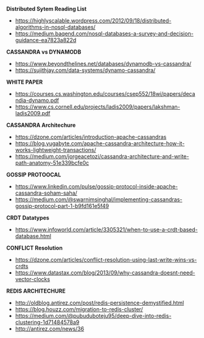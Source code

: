 
**Distributed Sytem Reading List**
 * https://highlyscalable.wordpress.com/2012/09/18/distributed-algorithms-in-nosql-databases/
 * https://medium.baqend.com/nosql-databases-a-survey-and-decision-guidance-ea7823a822d

**CASSANDRA vs DYNAMODB**
* https://www.beyondthelines.net/databases/dynamodb-vs-cassandra/
* https://sujithjay.com/data-systems/dynamo-cassandra/


**WHITE PAPER**
* https://courses.cs.washington.edu/courses/csep552/18wi/papers/decandia-dynamo.pdf
* https://www.cs.cornell.edu/projects/ladis2009/papers/lakshman-ladis2009.pdf


**CASSANDRA Architechure**
* https://dzone.com/articles/introduction-apache-cassandras
* https://blog.yugabyte.com/apache-cassandra-architecture-how-it-works-lightweight-transactions/
* https://medium.com/jorgeacetozi/cassandra-architecture-and-write-path-anatomy-51e339bcfe0c

**GOSSIP PROTOOCAL**
 * https://www.linkedin.com/pulse/gossip-protocol-inside-apache-cassandra-soham-saha/
 * https://medium.com/@swarnimsinghal/implementing-cassandras-gossip-protocol-part-1-b9fd161e5f49
 
 **CRDT Datatypes**
 * https://www.infoworld.com/article/3305321/when-to-use-a-crdt-based-database.html
 
 **CONFLICT Resolution**
 * https://dzone.com/articles/conflict-resolution-using-last-write-wins-vs-crdts
 * https://www.datastax.com/blog/2013/09/why-cassandra-doesnt-need-vector-clocks
 
 **REDIS ARCHITECHURE**
 * http://oldblog.antirez.com/post/redis-persistence-demystified.html
 * https://blog.houzz.com/migration-to-redis-cluster/
 * https://medium.com/@pubuduboteju95/deep-dive-into-redis-clustering-1d71484578a9
 * http://antirez.com/news/36
 
